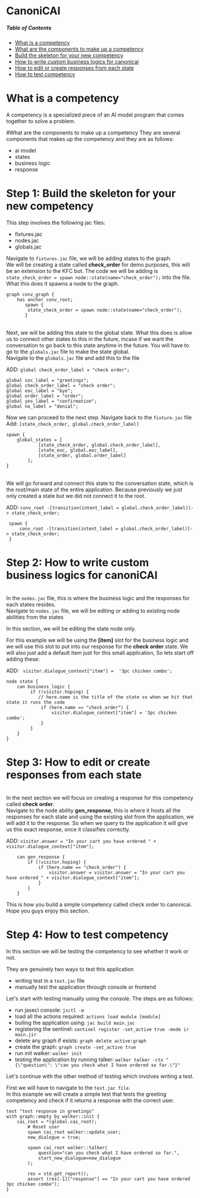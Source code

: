 # CanoniCAI

##### Table of Contents  
- [What is a competency](#what-is-a-competency)
- [What are the components to make up a competency](#what-is-the-components-to-make-up-a-competency)
- [Build the skeleton for your new competency](#build-the-skeleton-for-new-competency)
- [How to write custom business logics for canonicai](#how-to-write-custom-business-logics-for-canonicai)
- [How to edit or create responses from each state](#how-to-edit-or-create-responses-from-each-state)
- [How to test competency](#how-to-test-competency)

# What is a competency
A competency is a specialized piece of an AI model program that comes together to solve a problem.

#What are the components to make up a competency
They are several components that makes up the competency and they are as follows:
* ai model
* states
* business logic
* response

#  Step 1: Build the skeleton for your new competency

This step involves the following jac files:
- fixtures.jac
- nodes.jac
- globals.jac

Navigate to ```fixtures.jac``` file, we will be adding states to the graph.
\
We will be creating a state called **check_order** for demo purposes, this will be an extension to the KFC bot. The code we will be adding is 
```state_check_order = spawn node::state(name="check_order");``` into the file. What this does it spawns a node to the graph.

```
graph conv_graph {
    has anchor conv_root;
       spawn {
        state_check_order = spawn node::state(name="check_order");    
       }
```

\
Next, we will be adding this state to the global state. What this does is allow us to connect other states to this in the future, incase if we want the conversation to go back to this state anytime in the future. You will have to go to the ``globals.jac`` file to make the state global.
\
Navigate to the ```globals.jac``` file and add this to the file 

ADD: ``` global check_order_label = "check order"; ```

```
global soc_label = "greetings";
global check_order_label = "check order"; 
global eoc_label = "bye";
global order_label = "order";
global yes_label = "confirmation";
global no_label = "denial";
```

Now we can proceed to the next step. Navigate back to the ```fixture.jac``` file
\
Add: ``` [state_check_order, global.check_order_label] ```

``` 
spawn {
    global_states = [
            [state_check_order, global.check_order_label],
            [state_eoc, global.eoc_label],
            [state_order, global.order_label]
        ];
}
```

\
We will go forward and connect this state to the conversation state, which is the root/main state of the entire application. Because previously we just only created a state but we did not connect it to the root.

ADD: ```conv_root -[transition(intent_label = global.check_order_label)]-> state_check_order;```

``` 
 spawn { 
     conv_root -[transition(intent_label = global.check_order_label)]-> state_check_order;
 }
```

# Step 2: How to write custom business logics for canoniCAI
\
In the ```nodes.jac``` file, this is where the business logic and the responses for each states resides.
\
Navigate to ```nodes.jac``` file, we will be editing or adding to existing node abilities from the states

In this section, we will be editing the state node only. 

For this example we will be using the **[item]** slot for the business logic and we will use this slot to put into our response for the **check order** state. We will also just add a default item just for this small application, So lets start off adding these:

ADD: ``` visitor.dialogue_context["item"] =  '3pc chicken combo';```

```
node state {
    can business_logic { 
         if (!visitor.hoping) {
            // here.name is the title of the state so when we hit that state it runs the code
             if (here.name == "check_order") { 
                 visitor.dialogue_context["item"] = '3pc chicken combo';
             }
         }
    }
}
```
# Step 3: How to edit or create responses from each state
\
In the next section we will focus on creating a response for this competency called **check order**.
\
Navigate to the node ability **gen_response**, this is where it hosts all the responses for each state and using the existing slot from the application, we will add it to the response. So when we query to the application it will give us this exact response, once it classifies correctly.

ADD: ``` visitor.answer = "In your cart you have ordered " + visitor.dialogue_context["item"]; ```

``` 
    can gen_response {
        if (!visitor.hoping) {
            if (here.name == "check_order") {
                visitor.answer = visitor.answer = "In your cart you have ordered " + visitor.dialogue_context["item"];
            }
        }
    }
```

This is how you build a simple competency called check order to canonicai. Hope you guys enjoy this section.

# Step 4: How to test competency
In this section we will be testing the competency to see whether it work or not.

They are genuinely two ways to test this application
* writing test in a ```test.jac``` file
* manually test the application through console or frontend

Let's start with testing manually using the console.
The steps are as follows:
* run jaseci console: ``` jsctl -m ```
* load all the actions required: ``` actions load module [module] ```
* builing the application using:  ``` jac build main.jac ```
* registering the sentinel: ``` sentinel register -set_active true -mode ir main.jir ```
* delete any graph if exists: ``` graph delete active:graph ```
* create the graph: ``` graph create -set_active true ```
* run init walker: ``` walker init ```
* testing the application by running talker: ``` walker talker -ctx "{\"question\": \"can you check what I have ordered so far.\"}" ```

Let's continue with the other method of testing which involves writing a test.

First we will have to navigate to the ```test.jac file```.
\
In this example we will create a simple test that tests the greeting competency and check if it returns a response with the correct user.

``` 
test "test response in greetings"
with graph::empty by walker::init {
    cai_root = *(global.cai_root);
        # Reset user
        spawn cai_root walker::update_user;
        new_dialogue = true;
        
        spawn cai_root walker::talker(
            question="can you check what I have ordered so far.",
            start_new_dialogue=new_dialogue
        );
        
        res = std.get_report();
        assert (res[-1]["response"] == "In your cart you have ordered 3pc chicken combo");
}
```